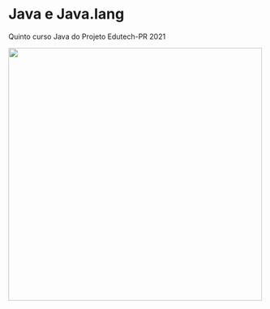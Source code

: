 # Java e Java.lang
Quinto curso Java do Projeto Edutech-PR 2021

<div>
  <img width="500px" src="https://www.educacao.pr.gov.br/sites/default/arquivos_restritos/files/imagem/2021-02/logo_edutech1140px.png"/>
</div>
